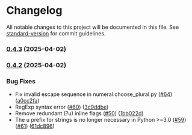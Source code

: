 # Changelog

All notable changes to this project will be documented in this file. See [standard-version](https://github.com/conventional-changelog/standard-version) for commit guidelines.

### [0.4.3](https://github.com/last-partizan/pytils/compare/v0.4.2...v0.4.3) (2025-04-02)

### [0.4.2](https://github.com/last-partizan/pytils/compare/v0.4.1...v0.4.2) (2025-04-02)


### Bug Fixes

* Fix invalid escape sequence in numeral.choose_plural.py ([#64](https://github.com/last-partizan/pytils/issues/64)) ([a0cc2fa](https://github.com/last-partizan/pytils/commit/a0cc2fa882bb428feb55da77cead4204db2add8b))
* RegExp syntax error ([#60](https://github.com/last-partizan/pytils/issues/60)) ([3c9ddbe](https://github.com/last-partizan/pytils/commit/3c9ddbe3cfe9df6d443392d35866f16658bbd12b))
* Remove redundant (?u) inline flags ([#50](https://github.com/last-partizan/pytils/issues/50)) ([1bb022d](https://github.com/last-partizan/pytils/commit/1bb022dd47be3e1a66ebc05025d3f14f5ed511f0))
* The u prefix for strings is no longer necessary in Python >=3.0 ([#59](https://github.com/last-partizan/pytils/issues/59)) ([#61](https://github.com/last-partizan/pytils/issues/61)) ([61dc896](https://github.com/last-partizan/pytils/commit/61dc896cd33c3dc3b121f94668527b0e69fcc194))
